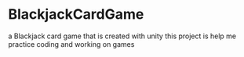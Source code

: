 # BlackjackCardGame
a Blackjack card game that is created with unity this project is help me practice coding and working on games 
